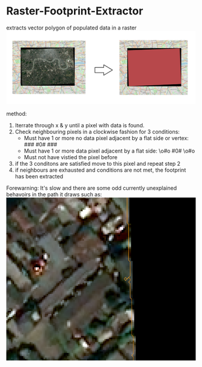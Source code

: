 # Raster-Footprint-Extractor
extracts vector polygon of populated data in a raster
![Screenshot](images/extracted.png)

method:
1) Iterrate through x & y until a pixel with data is found.
2) Check neighbouring pixels in a clockwise fashion for 3 conditions:
    - Must have 1 or more no data pixel adjacent by a flat side or vertex: 
    \###
    \#0#
    \###
    - Must have 1 or more data pixel adjacent by a flat side:
    \o#o
    \#0#
    \o#o
    - Must not have vistied the pixel before
 3) if the 3 conditons are satisfied move to this pixel and repeat step 2
 4) if neighbours are exhausted and conditions are not met, the footprint has been extracted 

Forewarning: It's slow and there are some odd currently unexplained behavoirs in the path it draws such as:
![Screenshot2](images/odd3.png)
